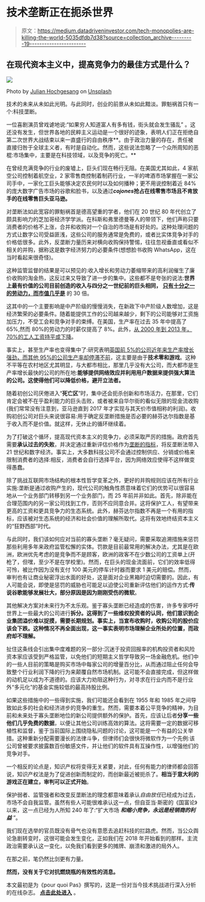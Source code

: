 # 技术垄断正在扼杀世界

> 原文：<https://medium.datadriveninvestor.com/tech-monopolies-are-killing-the-world-5035dfdb7d38?source=collection_archive---------19----------------------->

## 在现代资本主义中，提高竞争力的最佳方式是什么？

![](img/c04b8fbfabf36be70771bd880451cc62.png)

Photo by [Julian Hochgesang](https://unsplash.com/@julianhochgesang?utm_source=unsplash&utm_medium=referral&utm_content=creditCopyText) on [Unsplash](https://unsplash.com/s/photos/monopoly?utm_source=unsplash&utm_medium=referral&utm_content=creditCopyText)

技术的未来从未如此光明。与此同时，创业的前景从未如此黯淡。罪魁祸首只有一个:科技垄断。

一位喜剧演员曾戏谑地说:“如果穷人知道富人有多有钱，街头就会发生骚乱” 。这还没有发生，但世界各地的民粹主义运动是一个很好的迹象，表明人们正在拒绝自第二次世界大战结束以来一直盛行的自由秩序**。由于政治力量的存在，责任被直接归咎于全球主义者，有时是自动化。然而，这些说法忽略了一个众所周知的恶棍:市场集中，主要是在科技领域，以及竞争的死亡。**

在曾经充满竞争的行业的废墟上，巨头们现在畅行无阻。在美国尤其如此，4 家航空公司控制着航空业，2 家零售商控制着制药行业，一半的啤酒市场掌握在一家公司手中，一家化工巨头能够决定农民何时以及如何播种；更不用说控制着近 84%的庞大数字广告市场的谷歌和脸书，以及通过***cojones*****抢占在线零售市场且不肯放手的在线零售巨头亚马逊。**

对垄断法如此宽容的罪魁祸首是德高望重的学者，他们在 20 世纪 80 年代创立了颇具影响力的芝加哥经济学学派。在科斯和弗里德曼等人的带领下，他们声称只要消费者的价格不上涨，合并和收购对一个自治的市场是有好处的。这种处理问题的方式让数字公司受益匪浅，这些公司的服务通常是免费的，或者比实体竞争对手的价格低很多。此外，反垄断力量历来对横向收购保持警惕，往往忽视垂直或看似不相关的并购，据称这是数字经济努力的必要条件(想想脸书收购 WhatsApp，这在当时看起来很奇怪)。

这种监管监督的结果是可以预见的:收入增长和劳动力萎缩带来的高利润催生了廉价收购的淘金热，这反过来又导致了进一步的集中。这些都不是夸张的说法:**世界上最有价值的公司目前创造的收入与四分之一世纪前的巨头相同，** [**只有十分之一的劳动力，而市值几乎是**](https://www.economist.com/special-report/2016/09/17/the-rise-of-the-superstars) 的 30 倍。

这其中的一个主要影响是中产阶级的慢慢消失，在新政下中产阶级人数增加，这是经济繁荣的必要条件。随着能提供工作的公司越来越少，剩下的公司能够对工资施加压力，不受工会和竞争对手的束缚。在美国，生产率在过去 35 年中提高了 65%,然而 80%的劳动力的时薪仅提高了 8%。此外，[从 2000 年到 2013 年，70%的工人工资持平或下降](https://academic.oup.com/oxrep/article-abstract/34/3/418/5047377)。

事实上，甚至生产率也变得集中了:研究表明[英国前 5%的公司近年来生产率增长强劲，而其他 95%的公司生产率却停滞不前](http://www.caixabankresearch.com/en/why-productivity-growth-declining)，这主要是由于**技术零和游戏**。这种不平等在农村地区尤其明显，与大都市相比，那里几乎没有大公司，而大都市是生产率增长最快的公司的所在地:**能够提供网络效应并利用用户数据来提供强大算法的公司。这使得他们可以降低价格，避开立法者。**

随着初创公司厌倦进入“**死亡区**”时，集中还会扼杀创新和市场活力，在那里，它们肯定会被不在乎盈利能力的巨头击败，或者被来自华尔街的看似无限的现金流收购(我们常常没有注意到，亚马逊直到 2017 年才实现与其天价市值相称的利润)。收购初创公司对巨头来说很容易:用于确定反垄断措施是否必要的赫芬达尔指数是基于收入而不是价值。就这样，无休止的循环继续着。

为了打破这个循环，提高现代资本主义的竞争力，必须采取严厉的措施。政府首先需要**承认过去的失败**，并决定通过重新评估价格作为[垄断的指标](https://hackernoon.com/tagged/monopoly)，将反垄断法带入 21 世纪和数字经济。事实上，大多数科技公司不会通过控制供应、分销或价格来限制消费者的选择:相反，消费者会自行选择平台，因为网络效应使得不这样做变得愚蠢。

除了挑战互联网市场结构的根本性哲学变革之外，更好的并购规则应该在所有行业实施:垄断是通过收购产生的，现代公司的触角性质意味着它们的优势可以很容易地从一个业务部门转移到另一个业务部门，而 25 年前并非如此。首先，除非能在合理范围内的另一家公司找到工作，否则不应同意合并。这将保护工人，有望带来更高的工资和更具竞争力的生态系统。此外，赫芬达尔指数不再是一个有用的指标，应该被对生态系统的经济和社会价值的理解所取代。这将有效地终结资本主义的“狂野西部”时代。

与此同时，我们该如何应对当前的寡头垄断？毫无疑问，需要采取追溯措施来惩罚那些利用多年来政府监管松懈的实体。罚款是目前最常用的解决办法，尤其是在欧洲，欧洲优先考虑的是竞争而不是顾客，欧洲的政客不在少数公司的工资单上(开枪了，但嘿，至少不是在学校里)。然而，在巨头的现金流面前，它们的效率低得可怜，被比作因为没有支付 100 美元的停车计时器而要求 1 美元的赔偿。然而，审判也有让商业秘密浮出水面的好处，这是面对企业黑箱时迫切需要的。因此，有人可能会说，即使是惩罚的威胁也可能足以迫使公司重新评估他们的运作方式:**传说谷歌能够发展壮大，部分原因是因为刚刚受伤的微软**。

其他解决方案对未来行为不太乐观。鉴于寡头垄断已经造成的伤害，许多专家呼吁世界上一些最大的公司进行**拆分。这得到了一些维权投资者的认同，他们意识到企业集团溢价难以捉摸，需要长期规划。事实上，当宣布收购时，收购公司的股价应该会下跌。这种情况不再全面出现，这一事实表明市场理解企业所处的位置，而政府却不理解。**

扯住这条线会引出集中度难题的另一部分:沉迷于投资回报率的机构投资者和风险资本家应该受到严格监管，以免他们的短期主义哲学导致另一场金融危机。他们中的一些人目前的策略是购买市场中每家公司的增量百分比，从而通过阻止任何会导致整个行业利润下降的行为来颠覆自然市场机制。这可能不会直接完成，但这样做的动机足以成为不道德的。应该大力劝阻这种行为，对寻求在行业内而不是行业外“多元化”的基金实施较低的最高持股比例。

如果这些措施中的一些得到实施，我们可能还会看到在 1955 年和 1985 年之间导致如此多的社会和经济进步的竞争的重生。然而，需要本着公平竞争的精神，为目前和未来处于寡头垄断地位的新公司提供额外的保护。首先，应该让后者**分享一些他们几乎免费的数据**，以便让其他公司训练高效的算法。这将需要一定的数据可移植性和监督，鉴于当前国际上围绕隐私问题的讨论，这可能是一个有益的公关举措。这种重新分配需要漫长的法律斗争，但律师们会很快将微软作为一个先例:该公司曾被要求披露数百份敏感文件，并让他们的软件具有互操作性，以增强他们的竞争对手。

一个相反的论点是，知识产权将变得无关紧要，对此，任何有能力的律师都会回答说，知识产权法是为了促进创新而制定的，而创新最近被扼杀了。**相当于意大利的游戏正在建立，审判可以正式开始**。

保护弱者、监管强者和改变反垄断法的理念都意味着承认*自由放任*已经成为过去，市场不会自我监管。虽然有些人可能很难承认这一点，但自亚当·斯密的《国富论》以来，这一点已经为人所知 240 年了:“扩大市场 ***和缩小竞争，永远是经销商的利益*** ”。

我们现在选举的官员既没有骨气也没有意愿去追赶科技的拦路虎。然而，当公众舆论急剧转变时，这很可能会发生变化，正如我们在 2018 年开始看到的那样。主流政治需要承认这一变化，以免我们看到更多的摊牌、崩溃和激进的局外人。

在那之前，笔仍然比剑更有力量。

**然而，没有关于它对抗燃烧瓶的有效性的消息。**

本文最初是为《pour quoi Pas》撰写的，这是一份对当今技术挑战进行深入分析的在线杂志。 [**点击此处进入**](https://www.thepourquoipas.com/post/tech-monopolies-killing-the-world) 。